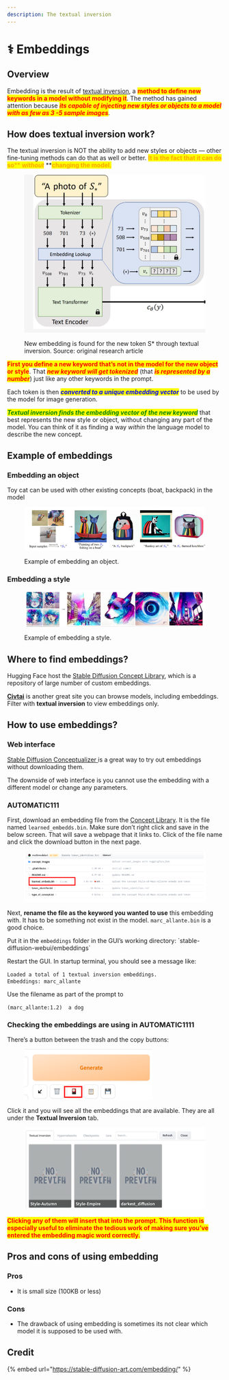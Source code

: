 ```yaml
---
description: The textual inversion
---
```


# ⚕ Embeddings

## Overview

Embedding is the result of [textual inversion](https://textual-inversion.github.io/), a <mark style="color:red;">**method to define new keywords in a model without modifying it**</mark>. The method has gained attention because _<mark style="color:red;">**its capable of injecting new styles or objects to a model with as few as 3 -5 sample images**</mark>_.

## How does textual inversion work?

The textual inversion is NOT the ability to add new styles or objects — other fine-tuning methods can do that as well or better. <mark style="color:orange;">**It is the fact that it can do so**</mark><mark style="color:orange;">** **</mark>_<mark style="color:orange;">**without**</mark>_<mark style="color:orange;">** **</mark><mark style="color:orange;">**changing the model.**</mark>

<figure><img src="../../.gitbook/assets/image (12).png" alt=""><figcaption><p>New embedding is found for the new token S* through textual inversion. Source: original research article</p></figcaption></figure>

<mark style="color:red;">**First you define a new keyword that’s not in the model for the new object or style**</mark>. That _<mark style="color:red;">**new keyword will get tokenized**</mark>_ (that _<mark style="color:red;">**is represented by a number**</mark>_) just like any other keywords in the prompt.

Each token is then _<mark style="color:blue;">**converted to a unique embedding vector**</mark>_ to be used by the model for image generation.

_<mark style="color:green;">**Textual inversion finds the embedding vector of the new keyword**</mark>_ that best represents the new style or object, without changing any part of the model. You can think of it as finding a way _within_ the language model to describe the new concept.

## Example of embeddings

### Embedding an object

Toy cat can be used with other existing concepts (boat, backpack) in the model

<figure><img src="../../.gitbook/assets/image (10).png" alt=""><figcaption><p>Example of embedding an object.</p></figcaption></figure>

### Embedding a style

<figure><img src="../../.gitbook/assets/image (42).png" alt=""><figcaption><p>Example of embedding a style.</p></figcaption></figure>

## Where to find embeddings?

Hugging Face host the [Stable Diffusion Concept Library](https://huggingface.co/sd-concepts-library), which is a repository of large number of custom embeddings.

[**Civtai**](https://civitai.com/) is another great site you can browse models, including embeddings. Filter with **textual inversion** to view embeddings only.

## How to use embeddings?

### Web interface

[Stable Diffusion Conceptualizer ](https://huggingface.co/spaces/sd-concepts-library/stable-diffusion-conceptualizer)is a great way to try out embeddings without downloading them.

The downside of web interface is you cannot use the embedding with a different model or change any parameters.

### AUTOMATIC111

First, download an embedding file from the [Concept Library](https://huggingface.co/sd-concepts-library). It is the file named `learned_embedds.bin`. Make sure don’t right click and save in the below screen. That will save a webpage that it links to. Click of the file name and click the download button in the next page.

<figure><img src="../../.gitbook/assets/image (24).png" alt=""><figcaption></figcaption></figure>

Next, **rename the file as the keyword you wanted to use** this embedding with. It has to be something not exist in the model. `marc_allante.bin` is a good choice.

Put it in the `embeddings` folder in the GUI’s working directory: \`stable-diffusion-webui/embeddings\`

Restart the GUI. In startup terminal, you should see a message like:

```
Loaded a total of 1 textual inversion embeddings.
Embeddings: marc_allante
```

Use the filename as part of the prompt to

```
(marc_allante:1.2)  a dog
```

### Checking the embeddings are using in AUTOMATIC1111

There’s a button between the trash and the copy buttons:

<figure><img src="../../.gitbook/assets/image (32).png" alt=""><figcaption></figcaption></figure>

Click it and you will see all the embeddings that are available. They are all under the **Textual Inversion** tab.

<figure><img src="../../.gitbook/assets/image (14).png" alt=""><figcaption></figcaption></figure>

<mark style="color:red;">**Clicking any of them will insert that into the prompt. This function is especially useful to eliminate the tedious work of making sure you’ve entered the embedding magic word correctly.**</mark>

## Pros and cons of using embedding

### Pros

* It is small size (100KB or less)

### Cons

* The drawback of using embedding is sometimes its not clear which model it is supposed to be used with.

## Credit

{% embed url="https://stable-diffusion-art.com/embedding/" %}
